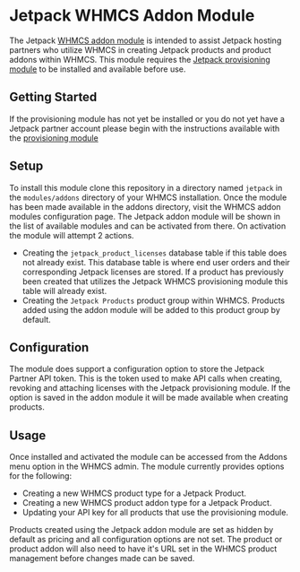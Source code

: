# Jetpack WHMCS Addon Module
The Jetpack [WHMCS addon module](https://developers.whmcs.com/addon-modules/) is intended to assist Jetpack hosting partners who utilize WHMCS in creating Jetpack products and product addons within WHMCS. This module requires the [Jetpack provisioning module](https://github.com/Automattic/jetpack-whmcs-provisioning-module) to be installed and available before use.

## Getting Started
If the provisioning module has not yet be installed or you do not yet have a Jetpack partner account please begin with the instructions available with the [provisioning module](https://github.com/Automattic/jetpack-whmcs-provisioning-module)

## Setup
To install this module clone this repository in a directory named `jetpack` in the `modules/addons` directory of your WHMCS installation. Once the module has been made available in the addons directory, visit the WHMCS addon modules configuration page. The Jetpack addon module will be shown in the list of available modules and can be activated from there. On activation the module will attempt 2 actions.
- Creating the `jetpack_product_licenses` database table if this table does not already exist. This database table is where end user orders and their corresponding Jetpack licenses are stored. If a product has previously been created that utilizes the Jetpack WHMCS provisioning module this table will already exist.
- Creating the `Jetpack Products` product group within WHMCS. Products added using the addon module will be added to this product group by default.

## Configuration
The module does support a configuration option to store the Jetpack Partner API token. This is the token used to make API calls when creating, revoking and attaching licenses with the Jetpack provisioning module. If the option is saved in the addon module it will be made available when creating products.

## Usage
Once installed and activated the module can be accessed from the Addons menu option in the WHMCS admin. The module currently provides options for the following:
- Creating a new WHMCS product type for a Jetpack Product.
- Creating a new WHMCS product addon type for a Jetpack Product.
- Updating your API key for all products that use the provisioning module.

Products created using the Jetpack addon module are set as hidden by default as pricing and all configuration options are not set. The product or product addon will also need to have it's URL set in the WHMCS product management before changes made can be saved.